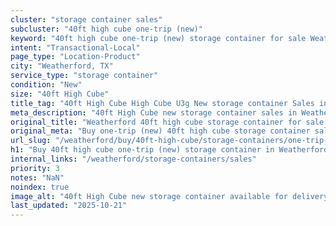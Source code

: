 ```yaml
---
cluster: "storage container sales"
subcluster: "40ft high cube one-trip (new)"
keyword: "40ft high cube one-trip (new) storage container for sale Weatherford, TX"
intent: "Transactional-Local"
page_type: "Location-Product"
city: "Weatherford, TX"
service_type: "storage container"
condition: "New"
size: "40ft High Cube"
title_tag: "40ft High Cube High Cube U3g New storage container Sales in Weatherford | LC Container"
meta_description: "40ft High Cube new storage container sales in Weatherford. High cube containers with extra height. Fast delivery, competitive pricing. Serving storage containers area. Quote ID: FLI. Call (214) 524-4168 for your free quote today."
original_title: "Weatherford 40ft high cube storage container for sale | LC"
original_meta: "Buy one-trip (new) 40ft high cube storage container sale with local delivery in Weatherford, TX. LC Container — local Since 2003. Request a fast quote today."
url_slug: "/weatherford/buy/40ft-high-cube/storage-containers/one-trip-new"
h1: "Buy 40ft high cube one-trip (new) storage container in Weatherford"
internal_links: "/weatherford/storage-containers/sales"
priority: 3
notes: "NaN"
noindex: true
image_alt: "40ft High Cube new storage container available for delivery in Weatherford"
last_updated: "2025-10-21"
---
```


<!-- TODO: Add unique city/inventory copy, images, and internal links here. -->
